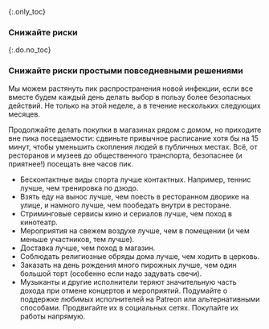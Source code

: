{:.only_toc}
### Снижайте риски

{:.do.no_toc}
### Снижайте риски простыми повседневными решениями

Мы можем растянуть пик распространения новой инфекции, если все вместе будем каждый день делать выбор в пользу более безопасных действий. Не только на этой неделе, а в течение нескольких следующих месяцев.

Продолжайте делать покупки в магазинах рядом с домом, но приходите вне пика посещаемости: сдвиньте привычное расписание хотя бы на 15 минут, чтобы уменьшить скопления людей в публичных местах. Всё, от ресторанов и музеев до общественного транспорта, безопаснее (и приятнее!) посещать вне часов пик. 

-  Бесконтактные виды спорта лучше контактных. Например, теннис лучше, чем тренировка по дзюдо.
-  Взять еду на вынос лучше, чем поесть в ресторанном дворике на улице, и намного лучше, чем пообедать внутри в ресторане.
-  Стриминговые сервисы кино и сериалов лучше, чем поход в кинотеатр.
-  Мероприятия на свежем воздухе лучше, чем в помещении (и чем меньше участников, тем лучше).
-  Доставка лучше, чем поход в магазин. 
-  Соблюдать религиозные обряды дома лучше, чем ходить в церковь.
-  Заказать на день рождения много пирожных лучше, чем один большой торт (особенно если надо задувать свечи).
-  Музыканты и другие исполнители теряют значительную часть дохода при отмене концертов и мероприятий. Подумайте о поддержке любимых исполнителей на Patreon или альтернативными способами. Продвигайте их в социальных сетях. Покупайте их работы напрямую.

